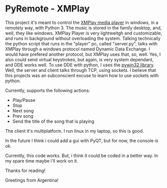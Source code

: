PyRemote - XMPlay
=================

This project it's meant to control the [XMPlay media player](http://support.xmplay.com/) in windows, in a remotely way, with Python 3.
The music is stored in the family desktop, and, well, they like windows.
XMPlay Player is very lightweitgh and customizable, and runs in background without overloading the system.
Talking technically the python script that runs in the "player" pc, called "server.py", talks with XMPlay through a windows protocol named Dynamic Data Exchange.
I would have prefered another protocol, but XMPlay uses that, so, well. Yes, I also could send virtual keystrokes, but again, is very system dependant,
and DDE works well. To use DDE with python, I uses the [pywin32 library](http://sourceforge.net/projects/pywin32/files/pywin32/).
Well, the server and client talks through TCP, using sockets. I believe that this projects was an subconscient excuse to learn how to use sockets with python. 

Currently, supports the following actions:
- Play/Pause
- Stop
- Next song
- Prev song
- Send the title of the song that is playing

The client it's multiplatform. I run linux in my laptop, so this is good.

In the future I think i could add a gui with PyQT, but for now, the console is ok.


Currently, this code works. But, i think it could be coded in a better way. In my spare time maybe i'll work on it.


Thanks for reading!

Greetings from Argentina!
